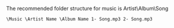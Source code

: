 The recommended folder structure for music is Artist\Album\Song

`
\Music
   \Artist Name
      \Album Name
         1- Song.mp3
         2- Song.mp3
`